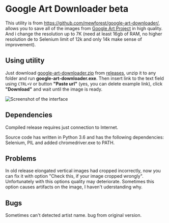 # Google Art Downloader beta
This utility is from https://github.com/mewforest/google-art-downloader/, allows you to save all of the images from [Google Art Project](https://artsandculture.google.com) in high quality. And i change the resolution up to 7K (need at least 16gb of RAM, no higher resolution de to Selenium limit of 12k and only 14k make sense of improvement). 
## Using utility
Just download [google-art-downloader.zip](https://github.com/mewforest/google-art-downloader/releases/download/v0.1.2-beta/google-art-downloader-0-1-2.zip) from [releases](https://github.com/mewforest/google-art-downloader/releases), unzip it to any folder and run **google-art-downloader.exe**. Then insert link to the text field using `CTRL+V` or button **"Paste url"** (yes, you can delete example link), click **"Download"** and wait until the image is ready.

![Screenshot of the interface](http://up.mewf.ru/ga/images/04_scr.png)
## Dependencies
Compiled release requires just connection to Internet.

Source code has written in Python 3.6 and has the following dependencies: Selenium, PIL and added chromedriver.exe to PATH.
## Problems
In old release elongated vertical images had cropped incorrectly, now you can fix it with option "Check this, if your image cropped wrongly". Unfortunately with this options quality may deteriorate. Sometimes this option causes artifacts on the image, I haven't uderstanding why.

## Bugs
Sometimes can't detected artist name. bug from original version.

